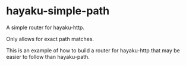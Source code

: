 # hayaku-simple-path

A simple router for hayaku-http.

Only allows for exact path matches.

This is an example of how to build a router for hayaku-http that may
be easier to follow than hayaku-path.
